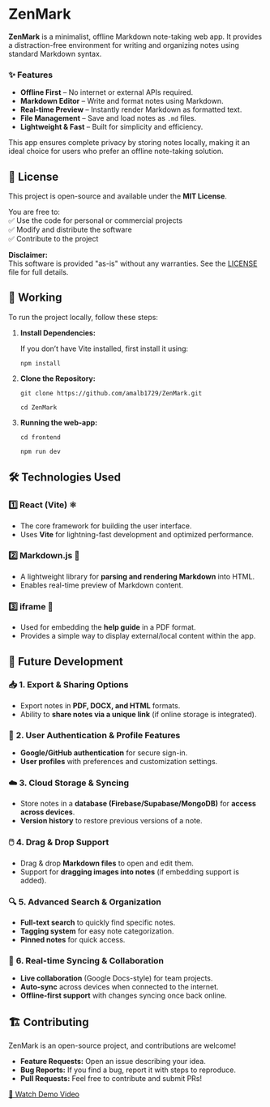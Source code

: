 # ZenMark 
**ZenMark** is a minimalist, offline Markdown note-taking web app. It provides a distraction-free environment for writing and organizing notes using standard Markdown syntax.  

### ✨ Features  
- **Offline First** – No internet or external APIs required.  
- **Markdown Editor** – Write and format notes using Markdown.  
- **Real-time Preview** – Instantly render Markdown as formatted text.  
- **File Management** – Save and load notes as `.md` files.  
- **Lightweight & Fast** – Built for simplicity and efficiency.  

This app ensures complete privacy by storing notes locally, making it an ideal choice for users who prefer an offline note-taking solution.  


## 📜 License  
This project is open-source and available under the **MIT License**.  

You are free to:  
✅ Use the code for personal or commercial projects  
✅ Modify and distribute the software  
✅ Contribute to the project  

**Disclaimer:**  
This software is provided "as-is" without any warranties. See the [LICENSE](LICENSE) file for full details.  

## 🚀 Working  
To run the project locally, follow these steps:  

1. **Install Dependencies:**

   If you don’t have Vite installed, first install it using:

   `npm install`

3. **Clone the Repository:**
   
   `git clone https://github.com/amalb1729/ZenMark.git`
   
   `cd ZenMark`

4. **Running the web-app:**
   
   `cd frontend`
   
   `npm run dev`
## 🛠️ Technologies Used  

### 1️⃣ React (Vite) ⚛️  
- The core framework for building the user interface.  
- Uses **Vite** for lightning-fast development and optimized performance.  

### 2️⃣ Markdown.js 📜  
- A lightweight library for **parsing and rendering Markdown** into HTML.  
- Enables real-time preview of Markdown content.  

### 3️⃣ iframe 📖  
- Used for embedding the **help guide** in a PDF format.  
- Provides a simple way to display external/local content within the app.


## 🚀 Future Development  

### 📥 **1. Export & Sharing Options**  
- Export notes in **PDF, DOCX, and HTML** formats.  
- Ability to **share notes via a unique link** (if online storage is integrated).  

### 🔐 **2. User Authentication & Profile Features**  
- **Google/GitHub authentication** for secure sign-in.  
- **User profiles** with preferences and customization settings.  

### ☁️ **3. Cloud Storage & Syncing**  
- Store notes in a **database (Firebase/Supabase/MongoDB)** for **access across devices**.  
- **Version history** to restore previous versions of a note.  

### 🖱️ **4. Drag & Drop Support**  
- Drag & drop **Markdown files** to open and edit them.  
- Support for **dragging images into notes** (if embedding support is added).  

### 🔍 **5. Advanced Search & Organization**  
- **Full-text search** to quickly find specific notes.  
- **Tagging system** for easy note categorization.  
- **Pinned notes** for quick access.  

### 🔄 **6. Real-time Syncing & Collaboration**  
- **Live collaboration** (Google Docs-style) for team projects.  
- **Auto-sync** across devices when connected to the internet.  
- **Offline-first support** with changes syncing once back online.  


## 🏗️ Contributing  
ZenMark is an open-source project, and contributions are welcome!  

- **Feature Requests:** Open an issue describing your idea.  
- **Bug Reports:** If you find a bug, report it with steps to reproduce.  
- **Pull Requests:** Feel free to contribute and submit PRs!

[🎥 Watch Demo Video](https://drive.google.com/drive/folders/1LwdWMdrdIUUyyhgm0-9IZ_ofFVyTttRz?usp=sharing)

